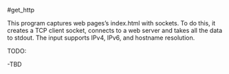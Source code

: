 #get_http

This program captures web pages’s index.html with sockets. To do this, 
it creates a TCP client socket, connects to a web server and takes all the 
data to stdout. The input supports IPv4, IPv6, and hostname resolution.

TODO:

-TBD

